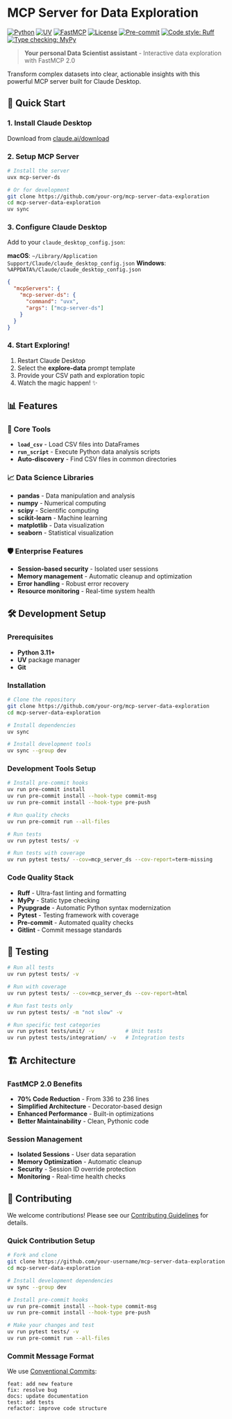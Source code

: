 # MCP Server for Data Exploration

[![Python](https://img.shields.io/badge/python-3.11+-blue.svg)](https://www.python.org/downloads/)
[![UV](https://img.shields.io/badge/package%20manager-uv-orange.svg)](https://github.com/astral-sh/uv)
[![FastMCP](https://img.shields.io/badge/framework-FastMCP%202.0-green.svg)](https://gofastmcp.com/)
[![License](https://img.shields.io/badge/license-MIT-blue.svg)](LICENSE)
[![Pre-commit](https://img.shields.io/badge/pre--commit-enabled-brightgreen?logo=pre-commit&logoColor=white)](https://github.com/pre-commit/pre-commit)
[![Code style: Ruff](https://img.shields.io/badge/code%20style-ruff-000000.svg)](https://github.com/astral-sh/ruff)
[![Type checking: MyPy](https://img.shields.io/badge/type%20checking-mypy-blue.svg)](https://mypy.readthedocs.io/)

> **Your personal Data Scientist assistant** - Interactive data exploration with FastMCP 2.0

Transform complex datasets into clear, actionable insights with this powerful MCP server built for Claude Desktop.

## 🚀 Quick Start

### 1. Install Claude Desktop
Download from [claude.ai/download](https://claude.ai/download)

### 2. Setup MCP Server
```bash
# Install the server
uvx mcp-server-ds

# Or for development
git clone https://github.com/your-org/mcp-server-data-exploration
cd mcp-server-data-exploration
uv sync
```

### 3. Configure Claude Desktop
Add to your `claude_desktop_config.json`:

**macOS**: `~/Library/Application Support/Claude/claude_desktop_config.json`
**Windows**: `%APPDATA%/Claude/claude_desktop_config.json`

```json
{
  "mcpServers": {
    "mcp-server-ds": {
      "command": "uvx",
      "args": ["mcp-server-ds"]
    }
  }
}
```

### 4. Start Exploring!
1. Restart Claude Desktop
2. Select the **explore-data** prompt template
3. Provide your CSV path and exploration topic
4. Watch the magic happen! ✨

## 📊 Features

### 🔧 **Core Tools**
- **`load_csv`** - Load CSV files into DataFrames
- **`run_script`** - Execute Python data analysis scripts
- **Auto-discovery** - Find CSV files in common directories

### 📈 **Data Science Libraries**
- **pandas** - Data manipulation and analysis
- **numpy** - Numerical computing
- **scipy** - Scientific computing
- **scikit-learn** - Machine learning
- **matplotlib** - Data visualization
- **seaborn** - Statistical visualization

### 🛡️ **Enterprise Features**
- **Session-based security** - Isolated user sessions
- **Memory management** - Automatic cleanup and optimization
- **Error handling** - Robust error recovery
- **Resource monitoring** - Real-time system health

## 🛠️ Development Setup

### Prerequisites
- **Python 3.11+**
- **UV** package manager
- **Git**

### Installation
```bash
# Clone the repository
git clone https://github.com/your-org/mcp-server-data-exploration
cd mcp-server-data-exploration

# Install dependencies
uv sync

# Install development tools
uv sync --group dev
```

### Development Tools Setup
```bash
# Install pre-commit hooks
uv run pre-commit install
uv run pre-commit install --hook-type commit-msg
uv run pre-commit install --hook-type pre-push

# Run quality checks
uv run pre-commit run --all-files

# Run tests
uv run pytest tests/ -v

# Run tests with coverage
uv run pytest tests/ --cov=mcp_server_ds --cov-report=term-missing
```

### Code Quality Stack
- **Ruff** - Ultra-fast linting and formatting
- **MyPy** - Static type checking
- **Pyupgrade** - Automatic Python syntax modernization
- **Pytest** - Testing framework with coverage
- **Pre-commit** - Automated quality checks
- **Gitlint** - Commit message standards

## 🧪 Testing

```bash
# Run all tests
uv run pytest tests/ -v

# Run with coverage
uv run pytest tests/ --cov=mcp_server_ds --cov-report=html

# Run fast tests only
uv run pytest tests/ -m "not slow" -v

# Run specific test categories
uv run pytest tests/unit/ -v          # Unit tests
uv run pytest tests/integration/ -v   # Integration tests
```

## 🏗️ Architecture

### FastMCP 2.0 Benefits
- **70% Code Reduction** - From 336 to 236 lines
- **Simplified Architecture** - Decorator-based design
- **Enhanced Performance** - Built-in optimizations
- **Better Maintainability** - Clean, Pythonic code

### Session Management
- **Isolated Sessions** - User data separation
- **Memory Optimization** - Automatic cleanup
- **Security** - Session ID override protection
- **Monitoring** - Real-time health checks

## 🤝 Contributing

We welcome contributions! Please see our [Contributing Guidelines](CONTRIBUTING.md) for details.

### Quick Contribution Setup
```bash
# Fork and clone
git clone https://github.com/your-username/mcp-server-data-exploration
cd mcp-server-data-exploration

# Install development dependencies
uv sync --group dev

# Install pre-commit hooks
uv run pre-commit install --hook-type commit-msg
uv run pre-commit install --hook-type pre-push

# Make your changes and test
uv run pytest tests/ -v
uv run pre-commit run --all-files
```

### Commit Message Format
We use [Conventional Commits](https://www.conventionalcommits.org/):
```
feat: add new feature
fix: resolve bug
docs: update documentation
test: add tests
refactor: improve code structure
```
